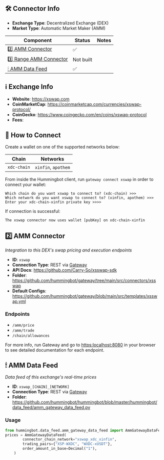 ## 🛠 Connector Info

- **Exchange Type**: Decentralized Exchange (DEX)
- **Market Type**: Automatic Market Maker (AMM)

| Component | Status | Notes | 
| --------- | ------ | ----- |
| [2️⃣ AMM Connector](#2-amm-connector) | ✅ |
| [3️⃣ Range AMM Connector](#3-range-amm-connector) | Not built |
| [🕯 AMM Data Feed](#amm-data-feed) | ✅ |

## ℹ️ Exchange Info

- **Website**: <https://xswap.com>
- **CoinMarketCap**: <https://coinmarketcap.com/currencies/xswap-protocol/>
- **CoinGecko**: <https://www.coingecko.com/en/coins/xswap-protocol>
- **Fees**: 

## 🔑 How to Connect

Create a wallet on one of the supported networks below:

| Chain | Networks | 
| ----- | -------- |
| `xdc-chain` | `xinfin`, `apothem`

From inside the Hummingbot client, run `gateway connect xswap` in order to connect your wallet:

```
Which chain do you want xswap to connect to? (xdc-chain) >>>
Which network do you want xswap to connect to? (xinfin, apothem) >>>
Enter your xdc-chain-xinfin private key >>>>
```

If connection is successful:

```
The xswap connector now uses wallet [pubKey] on xdc-chain-xinfin
```


## 2️⃣ AMM Connector
*Integration to this DEX's swap pricing and execution endpoints*

- **ID**: `xswap`
- **Connection Type**: REST via [Gateway](/gateway)
- **API Docs**: <https://github.com/Carry-So/xsswap-sdk>
- **Folder**: <https://github.com/hummingbot/gateway/tree/main/src/connectors/xsswap>
- **Default Configs**: <https://github.com/hummingbot/gateway/blob/main/src/templates/xsswap.yml>

### Endpoints

- `/amm/price`
- `/amm/trade`
- `/chain/allowances`


For more info, run Gateway and go to <https:localhost:8080> in your browser to see detailed documentation for each endpoint.

## 🕯 AMM Data Feed
*Data feed of this exchange's real-time prices*

- **ID**: `xswap_[CHAIN]_[NETWORK]`
- **Connection Type**: REST via [Gateway](/gateway)
- **Folder**: <https://github.com/hummingbot/hummingbot/blob/master/hummingbot/data_feed/amm_gateway_data_feed.py>

### Usage

```python
from hummingbot.data_feed.amm_gateway_data_feed import AmmGatewayDataFeed
prices = AmmGatewayDataFeed(
        connector_chain_network="xswap_xdc_xinfin",
        trading_pairs={"XSP-WXDC", "WXDC-xUSDT"},
        order_amount_in_base=Decimal("1"),
    )
```